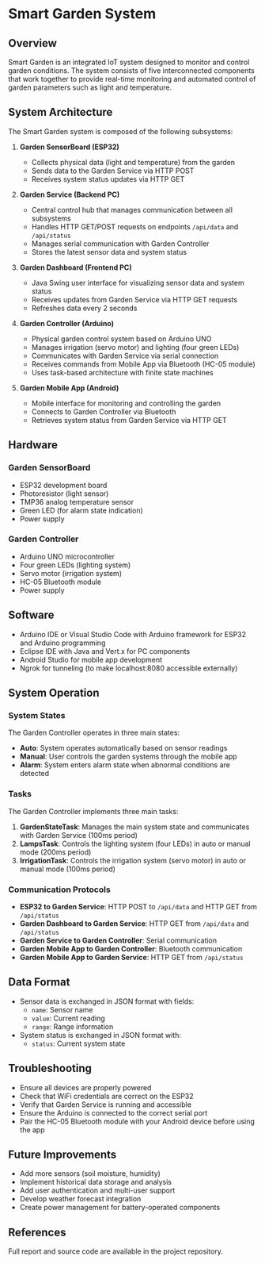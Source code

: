 # Smart Garden System

## Overview

Smart Garden is an integrated IoT system designed to monitor and control garden conditions. The system consists of five interconnected components that work together to provide real-time monitoring and automated control of garden parameters such as light and temperature.

## System Architecture

The Smart Garden system is composed of the following subsystems:

1. **Garden SensorBoard (ESP32)**
   - Collects physical data (light and temperature) from the garden
   - Sends data to the Garden Service via HTTP POST
   - Receives system status updates via HTTP GET

2. **Garden Service (Backend PC)**
   - Central control hub that manages communication between all subsystems
   - Handles HTTP GET/POST requests on endpoints `/api/data` and `/api/status`
   - Manages serial communication with Garden Controller
   - Stores the latest sensor data and system status

3. **Garden Dashboard (Frontend PC)**
   - Java Swing user interface for visualizing sensor data and system status
   - Receives updates from Garden Service via HTTP GET requests
   - Refreshes data every 2 seconds

4. **Garden Controller (Arduino)**
   - Physical garden control system based on Arduino UNO
   - Manages irrigation (servo motor) and lighting (four green LEDs)
   - Communicates with Garden Service via serial connection
   - Receives commands from Mobile App via Bluetooth (HC-05 module)
   - Uses task-based architecture with finite state machines

5. **Garden Mobile App (Android)**
   - Mobile interface for monitoring and controlling the garden
   - Connects to Garden Controller via Bluetooth
   - Retrieves system status from Garden Service via HTTP GET

## Hardware

### Garden SensorBoard
- ESP32 development board
- Photoresistor (light sensor)
- TMP36 analog temperature sensor
- Green LED (for alarm state indication)
- Power supply

### Garden Controller
- Arduino UNO microcontroller
- Four green LEDs (lighting system)
- Servo motor (irrigation system)
- HC-05 Bluetooth module
- Power supply

## Software

- Arduino IDE or Visual Studio Code with Arduino framework for ESP32 and Arduino programming
- Eclipse IDE with Java and Vert.x for PC components
- Android Studio for mobile app development
- Ngrok for tunneling (to make localhost:8080 accessible externally)

## System Operation

### System States

The Garden Controller operates in three main states:
- **Auto**: System operates automatically based on sensor readings
- **Manual**: User controls the garden systems through the mobile app
- **Alarm**: System enters alarm state when abnormal conditions are detected

### Tasks

The Garden Controller implements three main tasks:
1. **GardenStateTask**: Manages the main system state and communicates with Garden Service (100ms period)
2. **LampsTask**: Controls the lighting system (four LEDs) in auto or manual mode (200ms period)
3. **IrrigationTask**: Controls the irrigation system (servo motor) in auto or manual mode (100ms period)

### Communication Protocols

- **ESP32 to Garden Service**: HTTP POST to `/api/data` and HTTP GET from `/api/status`
- **Garden Dashboard to Garden Service**: HTTP GET from `/api/data` and `/api/status`
- **Garden Service to Garden Controller**: Serial communication
- **Garden Mobile App to Garden Controller**: Bluetooth communication
- **Garden Mobile App to Garden Service**: HTTP GET from `/api/status`

## Data Format

- Sensor data is exchanged in JSON format with fields:
  - `name`: Sensor name
  - `value`: Current reading
  - `range`: Range information
- System status is exchanged in JSON format with:
  - `status`: Current system state

## Troubleshooting

- Ensure all devices are properly powered
- Check that WiFi credentials are correct on the ESP32
- Verify that Garden Service is running and accessible
- Ensure the Arduino is connected to the correct serial port
- Pair the HC-05 Bluetooth module with your Android device before using the app

## Future Improvements

- Add more sensors (soil moisture, humidity)
- Implement historical data storage and analysis
- Add user authentication and multi-user support
- Develop weather forecast integration
- Create power management for battery-operated components

## References

Full report and source code are available in the project repository.

